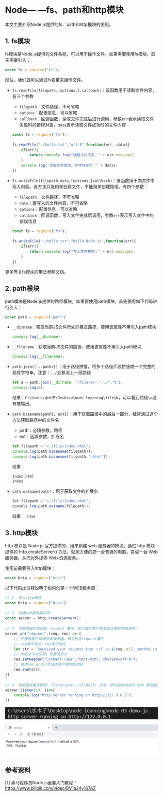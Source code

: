# Node— —fs、path和http模块

本文主要介绍Node.js提供的fs、path和http模块的使用。



## 1. fs模块

fs模块是Node.js提供的文件系统，可以用于操作文件。如果需要使用fs模块，首先需要引入：

```javascript
const fs = require("fs");
```

然后，我们就可以通过fs变量来操作文件。

- `fs.readFile(filepath,[options,],callback)`：该函数用于读取文件内容，有三个参数

    -  `filepath`：文件路径，不可省略
    - `options`：配置信息，可以省略
    - `callback`：回调函数，读取文件完成后进行调用，参数`err`表示读取文件失败时的错误对象，`data`表示读取文件成功时的文件内容

    ```javascript
    const fs = require("fs");
    
    fs.readFile("./hello.txt","utf-8",function(err, data){
        if(err){
            return console.log("读取文件失败：" + err.message);
        }
        console.log("读取文件成功，文件内容为：" + data);
    })
    ```

- `fs.writeFile(filepath,data,[options,]callback)`：该函数用于向文件中写入内容。该方法只能用来创建文件，不能用来创建路径。有四个参数：

    - `filepath`：文件路径，不可省略
    - `data`：要写入的文件内容，不可省略
    - `options`：配置信息，可以省略
    - `callback`：回调函数，写入文件完成后调用，参数`err`表示写入文件中的错误信息

    ```javascript
    const fs = require("fs");
    
    fs.writeFile("./hello.txt","hello Node.js",function(err){
        if(err){
            return console.log("写入文件失败：" + err.message);
        }
    })
    ```

更多有关fs模块的用法参照文档。



## 2. path模块

path模块是Node.js提供的路径模块，如果要使用path模块，首先使用如下代码进行引入：

```javascript
const path = require("path")
```

- `__dirname`：获取当前JS文件所处的目录路径，使用该属性不用引入path模块

    ```javascript
    console.log(__dirname);
    ```

-  `__filename`：获取当前JS文件的路径，使用该属性不用引入path模块

    ```javascript
    console.log(__filename);
    ```

- `path.join([...paths])`：用于路径拼接，将多个路径片段拼接成一个完整的路径字符串。注意：`../`会抵消上一层路径

    ```javascript
    let a = path.join(__dirname, "/file/a/","../","b");
    console.log(a);
    ```

    结果：`C:\Users\水木子\Desktop\node-learning\file\b`，可以看到路径`\a`没有被输出。

- `path.basename(path[, ext])`：用于获取路径中的最后一部分，经常通过这个方法获取路径中的文件名

    - path：必填参数，路径
    - ext：选填参数，扩展名

    ```javascript
    let filepath = "c:/file/index.html";
    console.log(path.basename(filepath));
    console.log(path.basename(filepath,".html"));
    ```

    结果：

    ```txt
    index.html
    index
    ```

- `path.extname(path)`：用于获取文件的扩展名

    ```java
    let filepath = "c:/file/index.html";
    console.log(path.extname(filepath));
    ```

    结果：`.html`



## 3. http模块

http 模块是 Node.js 官方提供的、用来创建 web 服务器的模块。通过 http 模块提供的 http.createServer() 方法，就能方便的把一台普通的电脑，变成一台 Web 服务器，从而对外提供 Web 资源服务。

使用前需要导入http模块：

```javascript
const http = require("http")
```

以下代码加注释说明了如何创建一个WEB服务器：

```javascript
// 1. 导入http模块
const http = require("http");

// 2. 创建web服务器实例
const server = http.createServer();

// 3. 为服务器实例绑定 request 事件，即可监听客户端发送过来的网络请求：
server.on("request",(req, res) => {
    // 只要有客户端请求该服务器，都会触发request事件
    // req表示请求，res表示响应
    let str = `Received your request.Your url is ${req.url}, method is ${req.method}。<br>你好，Node.js`;
    // 为防止中文乱码，设置响应头
    res.setHeader("Content-Type","text/html; charset=utf-8");
    // 使用res.end()方法向客户端响应内容
    res.end(str);
})

// 4. 调用服务器实例的 .listen(port,callback) 方法，即可启动当前的 web 服务器实例
server.listen(80, ()=>{
    console.log("http server running on http://127.0.0.1");
})
```

![image-20220521224051857](img/Node-fs、path和http模块/image-20220521224051857.png)

![image-20220521224036702](img/Node-fs、path和http模块/image-20220521224036702.png)



## 参考资料

[1] 黑马程序员Node.js全套入门教程：https://www.bilibili.com/video/BV1a34y167AZ